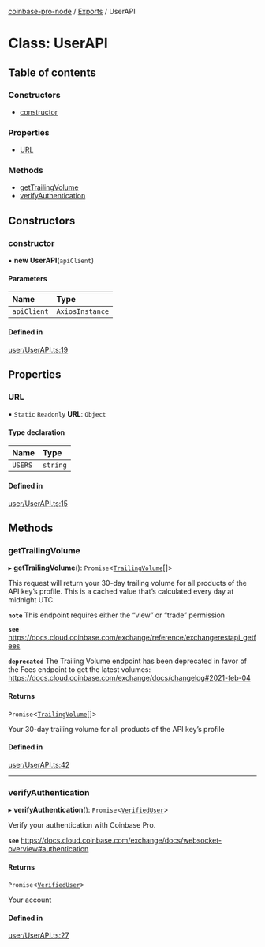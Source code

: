 [coinbase-pro-node](../README.md) / [Exports](../modules.md) / UserAPI

# Class: UserAPI

## Table of contents

### Constructors

- [constructor](UserAPI.md#constructor)

### Properties

- [URL](UserAPI.md#url)

### Methods

- [getTrailingVolume](UserAPI.md#gettrailingvolume)
- [verifyAuthentication](UserAPI.md#verifyauthentication)

## Constructors

### constructor

• **new UserAPI**(`apiClient`)

#### Parameters

| Name        | Type            |
| :---------- | :-------------- |
| `apiClient` | `AxiosInstance` |

#### Defined in

[user/UserAPI.ts:19](https://github.com/bennycode/coinbase-pro-node/blob/7770f03/src/user/UserAPI.ts#L19)

## Properties

### URL

▪ `Static` `Readonly` **URL**: `Object`

#### Type declaration

| Name    | Type     |
| :------ | :------- |
| `USERS` | `string` |

#### Defined in

[user/UserAPI.ts:15](https://github.com/bennycode/coinbase-pro-node/blob/7770f03/src/user/UserAPI.ts#L15)

## Methods

### getTrailingVolume

▸ **getTrailingVolume**(): `Promise`<[`TrailingVolume`](../interfaces/TrailingVolume.md)[]\>

This request will return your 30-day trailing volume for all products of the API key’s profile. This is a cached value that’s calculated every day at midnight UTC.

**`note`** This endpoint requires either the “view” or “trade” permission

**`see`** https://docs.cloud.coinbase.com/exchange/reference/exchangerestapi_getfees

**`deprecated`** The Trailing Volume endpoint has been deprecated in favor of the Fees endpoint to get the latest volumes: https://docs.cloud.coinbase.com/exchange/docs/changelog#2021-feb-04

#### Returns

`Promise`<[`TrailingVolume`](../interfaces/TrailingVolume.md)[]\>

Your 30-day trailing volume for all products of the API key’s profile

#### Defined in

[user/UserAPI.ts:42](https://github.com/bennycode/coinbase-pro-node/blob/7770f03/src/user/UserAPI.ts#L42)

---

### verifyAuthentication

▸ **verifyAuthentication**(): `Promise`<[`VerifiedUser`](../interfaces/VerifiedUser.md)\>

Verify your authentication with Coinbase Pro.

**`see`** https://docs.cloud.coinbase.com/exchange/docs/websocket-overview#authentication

#### Returns

`Promise`<[`VerifiedUser`](../interfaces/VerifiedUser.md)\>

Your account

#### Defined in

[user/UserAPI.ts:27](https://github.com/bennycode/coinbase-pro-node/blob/7770f03/src/user/UserAPI.ts#L27)
